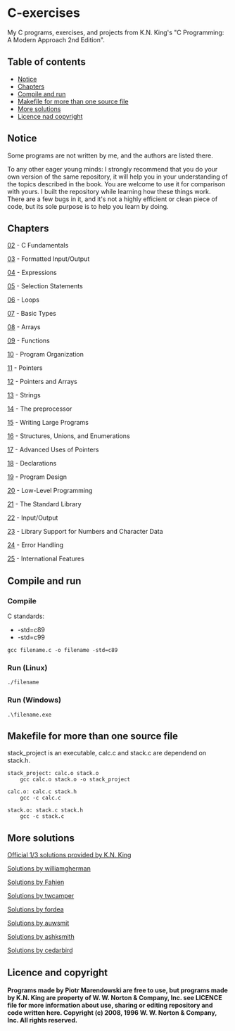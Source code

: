 # C-exercises
My C programs, exercises, and projects from K.N. King's "C Programming: A Modern Approach 2nd Edition".

## Table of contents
* [Notice](#notice)
* [Chapters](#chapters)
* [Compile and run](#compile-and-run)
* [Makefile for more than one source file](#Makefile-for-more-than-one-source-file)
* [More solutions](#more-solutions)
* [Licence nad copyright](#licence-nad-copyright)

## Notice
Some programs are not written by me, and the authors are listed there.

To any other eager young minds: I strongly recommend that you do your own version of the same repository, it will help you in your understanding of the topics described in the book. You are welcome to use it for comparison with yours. I built the repository while learning how these things work. There are a few bugs in it, and it's not a highly efficient or clean piece of code, but its sole purpose is to help you learn by doing.

## Chapters
[02](/02) - C Fundamentals

[03](/03) - Formatted Input/Output

[04](/04) - Expressions

[05](/05) - Selection Statements

[06](/06) - Loops

[07](/07) - Basic Types

[08](/08) - Arrays

[09](/09) - Functions

[10](/10) - Program Organization

[11](/11) - Pointers

[12](/12) - Pointers and Arrays

[13](/13) - Strings

[14](/14) - The preprocessor

[15](/15) - Writing Large Programs

[16](/16) - Structures, Unions, and Enumerations

[17](/17) - Advanced Uses of Pointers

[18](/18) - Declarations

[19](/19) - Program Design

[20](/20) - Low-Level Programming

[21](/21) - The Standard Library

[22](/22) - Input/Output

[23](/23) - Library Support for Numbers and Character Data 

[24](/24) - Error Handling

[25](/25) - International Features

## Compile and run

### Compile

C standards:
* -std=c89
* -std=c99

```
gcc filename.c -o filename -std=c89
```
### Run (Linux)
```
./filename
```
### Run (Windows)
```
.\filename.exe
```

## Makefile for more than one source file

stack_project is an executable, calc.c and stack.c are dependend on stack.h.

```
stack_project: calc.o stack.o
    gcc calc.o stack.o -o stack_project

calc.o: calc.c stack.h
    gcc -c calc.c

stack.o: stack.c stack.h
    gcc -c stack.c
```

## More solutions

[Official 1/3 solutions provided by K.N. King](http://knking.com/books/c2/answers/index.html)

[Solutions by williamgherman](https://github.com/williamgherman/c-solutions)

[Solutions by Fahien](https://github.com/Fahien/exc)

[Solutions by twcamper](https://github.com/twcamper/c-programming)

[Solutions by fordea](https://github.com/fordea/c-programming-a-modern-approach)

[Solutions by auwsmit](https://github.com/auwsmit/cpama2)

[Solutions by ashksmith](https://github.com/ashksmith/c-programming-a-modern-approach-solutions)

[Solutions by cedarbird](https://github.com/cedarbird/C_Programming_A_Modern_Approach_Second_Edition)

## Licence and copyright
#### Programs made by Piotr Marendowski are free to use, but programs made by K.N. King are property of W. W. Norton & Company, Inc. see LICENCE file for more information about use, sharing or editing repository and code written here. Copyright (c) 2008, 1996 W. W. Norton & Company, Inc. All rights reserved.
